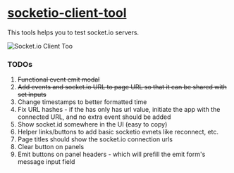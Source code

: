 # [socketio-client-tool](http://amritb.github.io/socketio-client-tool/)
This tools helps you to test socket.io servers.

<img src="http://amritb.github.io/socketio-client-tool/screenshot.png" alt="Socket.io Client Too"></img>

### TODOs
1. ~~Functional event emit modal~~
2. ~~Add events and socket.io URL to page URL so that it can be shared with set inputs~~
3. Change timestamps to better formatted time
4. Fix URL hashes - if the has only has url value, initiate the app with the connected URL, and no extra event should be added
4. Show socket.id somewhere in the UI (easy to copy)
3. Helper links/buttons to add basic socketio evnets like reconnect, etc.
4. Page titles should show the socket.io connection urls
3. Clear button on panels
4. Emit buttons on panel headers - which will prefill the emit form's message input field
